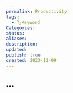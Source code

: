 ```yaml
---
permalink: Productivity
tags:
  - 🏷️Keyword
Categories: 
status: 
aliases: 
description: 
updated: 
publish: true
created: 2023-12-09
---
```



## ...